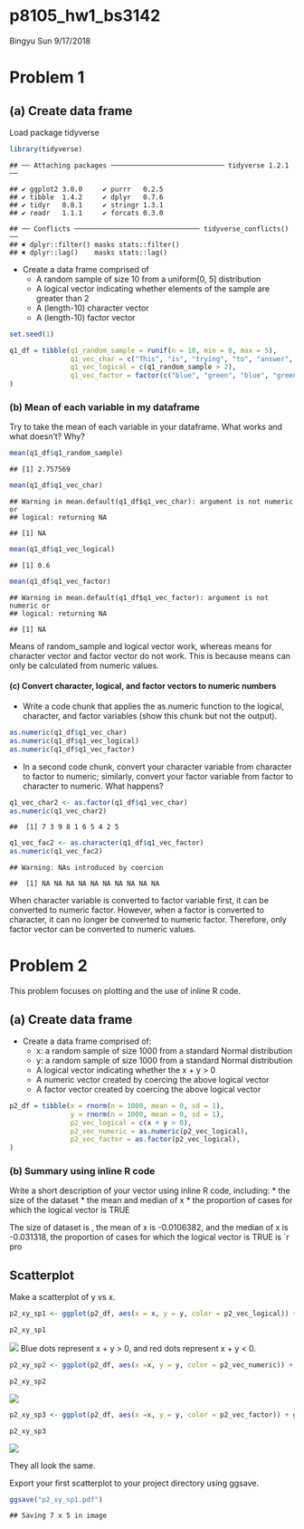 p8105\_hw1\_bs3142
================
Bingyu Sun
9/17/2018

Problem 1
=========

(a) Create data frame
---------------------

Load package tidyverse

``` r
library(tidyverse)
```

    ## ── Attaching packages ──────────────────────────── tidyverse 1.2.1 ──

    ## ✔ ggplot2 3.0.0     ✔ purrr   0.2.5
    ## ✔ tibble  1.4.2     ✔ dplyr   0.7.6
    ## ✔ tidyr   0.8.1     ✔ stringr 1.3.1
    ## ✔ readr   1.1.1     ✔ forcats 0.3.0

    ## ── Conflicts ─────────────────────────────── tidyverse_conflicts() ──
    ## ✖ dplyr::filter() masks stats::filter()
    ## ✖ dplyr::lag()    masks stats::lag()

-   Create a data frame comprised of
    -   A random sample of size 10 from a uniform\[0, 5\] distribution
    -   A logical vector indicating whether elements of the sample are greater than 2
    -   A (length-10) character vector
    -   A (length-10) factor vector

``` r
set.seed(1)

q1_df = tibble(q1_random_sample = runif(n = 10, min = 0, max = 5),
               q1_vec_char = c("This", "is", "trying", "to", "answer", "question", "one", "of", "homework", "one"),
               q1_vec_logical = c(q1_random_sample > 2),
               q1_vec_factor = factor(c("blue", "green", "blue", "green", "green", "blue", "blue", "green", "blue", "green"))
)
```

### (b) Mean of each variable in my dataframe

Try to take the mean of each variable in your dataframe. What works and what doesn’t? Why?

``` r
mean(q1_df$q1_random_sample)
```

    ## [1] 2.757569

``` r
mean(q1_df$q1_vec_char)
```

    ## Warning in mean.default(q1_df$q1_vec_char): argument is not numeric or
    ## logical: returning NA

    ## [1] NA

``` r
mean(q1_df$q1_vec_logical)
```

    ## [1] 0.6

``` r
mean(q1_df$q1_vec_factor)
```

    ## Warning in mean.default(q1_df$q1_vec_factor): argument is not numeric or
    ## logical: returning NA

    ## [1] NA

Means of random\_sample and logical vector work, whereas means for character vector and factor vector do not work. This is because means can only be calculated from numeric values.

#### (c) Convert character, logical, and factor vectors to numeric numbers

-   Write a code chunk that applies the as.numeric function to the logical, character, and factor variables (show this chunk but not the output).

``` r
as.numeric(q1_df$q1_vec_char)
as.numeric(q1_df$q1_vec_logical)
as.numeric(q1_df$q1_vec_factor)
```

-   In a second code chunk, convert your character variable from character to factor to numeric; similarly, convert your factor variable from factor to character to numeric. What happens?

``` r
q1_vec_char2 <- as.factor(q1_df$q1_vec_char)
as.numeric(q1_vec_char2)
```

    ##  [1] 7 3 9 8 1 6 5 4 2 5

``` r
q1_vec_fac2 <- as.character(q1_df$q1_vec_factor)
as.numeric(q1_vec_fac2)
```

    ## Warning: NAs introduced by coercion

    ##  [1] NA NA NA NA NA NA NA NA NA NA

When character variable is converted to factor variable first, it can be converted to numeric factor. However, when a factor is converted to character, it can no longer be converted to numeric factor. Therefore, only factor vector can be converted to numeric values.

Problem 2
=========

This problem focuses on plotting and the use of inline R code.

(a) Create data frame
---------------------

-   Create a data frame comprised of:
    -   x: a random sample of size 1000 from a standard Normal distribution
    -   y: a random sample of size 1000 from a standard Normal distribution
    -   A logical vector indicating whether the x + y &gt; 0
    -   A numeric vector created by coercing the above logical vector
    -   A factor vector created by coercing the above logical vector

``` r
p2_df = tibble(x = rnorm(n = 1000, mean = 0, sd = 1),
               y = rnorm(n = 1000, mean = 0, sd = 1),
               p2_vec_logical = c(x + y > 0),
               p2_vec_numeric = as.numeric(p2_vec_logical),
               p2_vec_factor = as.factor(p2_vec_logical),
)
```

### (b) Summary using inline R code

Write a short description of your vector using inline R code, including: \* the size of the dataset \* the mean and median of x \* the proportion of cases for which the logical vector is TRUE

The size of dataset is , the mean of x is -0.0106382, and the median of x is -0.031318, the proportion of cases for which the logical vector is TRUE is \`r pro

Scatterplot
-----------

Make a scatterplot of y vs x.

``` r
p2_xy_sp1 <- ggplot(p2_df, aes(x = x, y = y, color = p2_vec_logical)) + geom_point()

p2_xy_sp1
```

![](p8105_hw1_bs3142_files/figure-markdown_github/unnamed-chunk-5-1.png) Blue dots represent x + y &gt; 0, and red dots represent x + y &lt; 0.

``` r
p2_xy_sp2 <- ggplot(p2_df, aes(x =x, y = y, color = p2_vec_numeric)) + geom_point()

p2_xy_sp2
```

![](p8105_hw1_bs3142_files/figure-markdown_github/unnamed-chunk-6-1.png)

``` r
p2_xy_sp3 <- ggplot(p2_df, aes(x =x, y = y, color = p2_vec_factor)) + geom_point()

p2_xy_sp3
```

![](p8105_hw1_bs3142_files/figure-markdown_github/unnamed-chunk-7-1.png)

They all look the same.

Export your first scatterplot to your project directory using ggsave.

``` r
ggsave("p2_xy_sp1.pdf")
```

    ## Saving 7 x 5 in image
